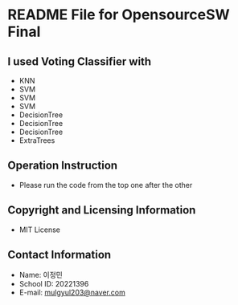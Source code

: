 # README File for OpensourceSW Final
## I used Voting Classifier with
* KNN
* SVM
* SVM
* SVM
* DecisionTree
* DecisionTree
* DecisionTree
* ExtraTrees

## Operation Instruction
* Please run the code from the top one after the other

## Copyright and Licensing Information
* MIT License

## Contact Information
* Name: 이정민
* School ID: 20221396
* E-mail: mulgyul203@naver.com

<!---
22AI20221396/22AI20221396 is a ✨ special ✨ repository because its `README.md` (this file) appears on your GitHub profile.
You can click the Preview link to take a look at your changes.
--->
